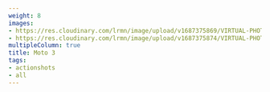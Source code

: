 ```yaml
---
weight: 8
images:
- https://res.cloudinary.com/lrmn/image/upload/v1687375869/VIRTUAL-PHOTOGRAPHY/moto3/LRMN-MOTO3_19_hgbfzw.png
- https://res.cloudinary.com/lrmn/image/upload/v1687375874/VIRTUAL-PHOTOGRAPHY/moto3/LRMN-MOTO3_20_hzm96u.png
multipleColumn: true
title: Moto 3
tags:
- actionshots
- all
---
```

